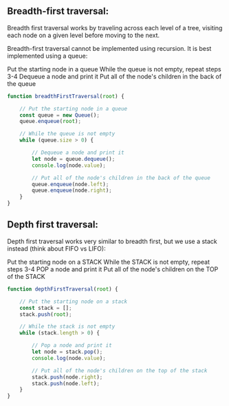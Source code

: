 ## Breadth-first traversal:

Breadth first traversal works by traveling across each level of a tree, visiting each node
on a given level before moving to the next. 

Breadth-first traversal cannot be implemented using recursion. It is best implemented using a queue:

Put the starting node in a queue
While the queue is not empty, repeat steps 3-4
Dequeue a node and print it
Put all of the node's children in the back of the queue

```js
function breadthFirstTraversal(root) {

    // Put the starting node in a queue
    const queue = new Queue();
    queue.enqueue(root);

    // While the queue is not empty
    while (queue.size > 0) {

        // Dequeue a node and print it
        let node = queue.dequeue();
        console.log(node.value);

        // Put all of the node's children in the back of the queue
        queue.enqueue(node.left);
        queue.enqueue(node.right);
    }
}
```

## Depth first traversal:

Depth first traversal works very similar to breadth first, but we use a stack instead (think about FIFO vs LIFO):

Put the starting node on a STACK
While the STACK is not empty, repeat steps 3-4
POP a node and print it
Put all of the node's children on the TOP of the STACK

```js
function depthFirstTraversal(root) {

    // Put the starting node on a stack
    const stack = [];
    stack.push(root);

    // While the stack is not empty
    while (stack.length > 0) {

        // Pop a node and print it
        let node = stack.pop();
        console.log(node.value);

        // Put all of the node's children on the top of the stack
        stack.push(node.right);
        stack.push(node.left);
    }
}
```